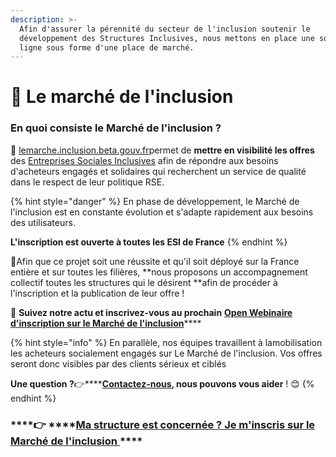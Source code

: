 ```yaml
---
description: >-
  Afin d'assurer la pérennité du secteur de l'inclusion soutenir le
  développement des Structures Inclusives, nous mettons en place une solution en
  ligne sous forme d'une place de marché.
---
```


# 🤝 Le marché de l'inclusion

### En quoi consiste le Marché de l'inclusion **?**

🤝​ ​[lemarche.inclusion.beta.gouv.fr](http://lemarche.inclusion.beta.gouv.fr/)​ permet de **mettre en visibilité les offres** des [Entreprises Sociales Inclusives](les-entreprises-sociales-inclusives.md) afin de répondre aux besoins d'acheteurs engagés et solidaires qui recherchent un service de qualité dans le respect de leur politique RSE.

{% hint style="danger" %}
En phase de développement, le Marché de l'inclusion est en constante évolution et s'adapte rapidement aux besoins des utilisateurs.

**L'inscription est ouverte à toutes les ESI de France**
{% endhint %}

🚨Afin que ce projet soit une réussite et qu'il soit déployé sur la France entière et sur toutes les filières, **nous proposons un accompagnement collectif toutes les structures qui le désirent​ ​**afin de procéder à l'inscription et la publication de leur offre !

🧐 **Suivez notre actu et inscrivez-vous au prochain** [**Open Webinaire d'inscription sur le Marché de l'inclusion**](../rendez-vous-webinaires/le-marche-de-linclusion.md)\*\*\*\*

{% hint style="info" %}
En parallèle, nos équipes travaillent à la ​mobilisation les acheteurs socialement engagés sur Le Marché de l'inclusion. Vos offres seront donc visibles par des clients sérieux et ciblés 

**Une question ?**👉\*\*\*\*[**Contactez-nous**](mailto:lemarche@inclusion.beta.gouv.fr%20)**, nous pouvons vous aider** ! 😊
{% endhint %}

###   ****👉 ****[**Ma structure est concernée ? Je m'inscris sur le Marché de l'inclusion** ](https://lemarche.inclusion.beta.gouv.fr/fr/)\*\*\*\*

